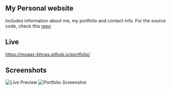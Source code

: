 ## My Personal website
Includes information about me, my portfolio and contact info.
For the source code, check this [repo](https://github.com/moaaz-bhnas/portfolio-source-code)

## Live
https://moaaz-bhnas.github.io/portfolio/
 
## Screenshots
![Live Preview](https://media.giphy.com/media/8FVav8RhJ9GJzIapDc/giphy.gif)
![Portfolio Screenshot](https://i.ibb.co/1vhL06f/2018-12-29-09-29-moaaz-bhnas-github-io.png)
